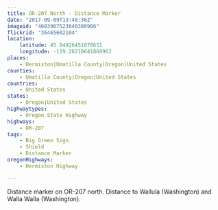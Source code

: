 ```yaml
---
title: OR-207 North - Distance Marker
date: "2017-09-09T13:48:36Z"
imageid: "4683967523640380906"
flickrid: "36465602104"
location:
    latitude: 45.84926451078651
    longitude: -119.26210641860963
places:
    - Hermiston|Umatilla County|Oregon|United States
counties:
    - Umatilla County|Oregon|United States
countries:
    - United States
states:
    - Oregon|United States
highwaytypes:
    - Oregon State Highway
highways:
    - OR-207
tags:
    - Big Green Sign
    - Shield
    - Distance Marker
oregonHighways:
    - Hermiston Highway

---
```

Distance marker on OR-207 north.  Distance to Wallula (Washington) and Walla Walla (Washington).